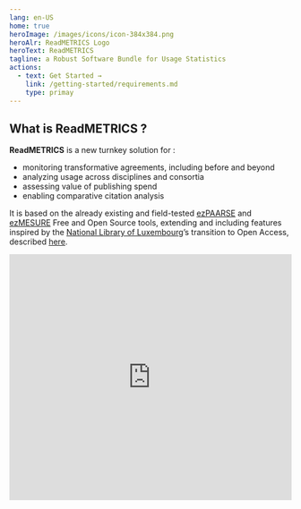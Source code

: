```yaml
---
lang: en-US
home: true
heroImage: /images/icons/icon-384x384.png
heroAlr: ReadMETRICS Logo
heroText: ReadMETRICS
tagline: a Robust Software Bundle for Usage Statistics
actions:
  - text: Get Started →
    link: /getting-started/requirements.md
    type: primay
---
```


## What is ReadMETRICS ?

**ReadMETRICS** is a new turnkey solution for :

- monitoring transformative agreements, including before and beyond
- analyzing usage across disciplines and consortia
- assessing value of publishing spend
- enabling comparative citation analysis

It is based on the already existing and field-tested [ezPAARSE](https://www.ezpaarse.org/) and [ezMESURE](https://ezmesure.couperin.org/) Free and Open Source tools, extending and including features inspired by the [National Library of Luxembourg](https://bnl.public.lu/fr.html)’s transition to Open Access, described [here](https://www.consortium.lu/?page_id=6334).

<iframe frameborder="0" style="width:100%;height:440px;" src="https://viewer.diagrams.net/?p=anim&highlight=0000ff&edit=_blank&layers=1&nav=1&title=2020-10-08-readmetrics-architecture.drawio#Uhttps%3A%2F%2Fdrive.google.com%2Fuc%3Fid%3D1-IVxBpzs6TXC1M-Q6pYoAu_OYUG2PQe1%26export%3Ddownload" />

## Timeline

We are working to make the readMetrics stack **available by Summer 2021**. In the meantime the tools that constitute the stack are already available and can be deployed and used by interested pilot sites. Please do not hesitate to [contact us](mailto:readmetrics@couperin.org) directly!

## Financing the Team and the Tools

The team currently includes 6 people, financially supported by Inist-CNRS and the consortium Couperin.org with more occasional help from third-party structures (BnL and OCLC). Among the institutions that are willing to use the readMETRICS solution, we are looking for partners willing to participate financially, to help us finance two of the current developer jobs and continue to maintain existing tools and offer new functionalities. The amount we have to reach is roughly 90k€ (or 100k$) per year.

## What is ezPAARSE

An [open-source software](https://github.com/ezpaarse-project/ezpaarse/) that can ingest your (proxy) log files and show how users access subscribed electronic resources. It filters, extracts and enriches the access events that were spotted and produces a result file that ezMESURE can ingest and display in a dashboard.

## What is ezMESURE

An [open-source software](https://github.com/ezpaarse-project/ezmesure/) built upon [Elastic and Kibana](https://www.elastic.co/fr/) to assemble a repository centralizing the usage statistics data produced by one or many instances of ezPAARSE. It is also able to ingest [COUNTER5](https://www.projectcounter.org/code-of-practice-five-sections/abstract/) data.

![ezMESURE Dashboard](/readmetrics-doc/images/ezmesure_dashboard.png)

## Links

- Luxemburg National Library [Consortial Department](https://www.consortium.lu/)
- [Inist-CNRS](https://www.inist.fr/)
- [Couperin.org](https://www.couperin.org/)
- The ezPAARSE [Youtube channel](https://www.youtube.com/ezpaarse)